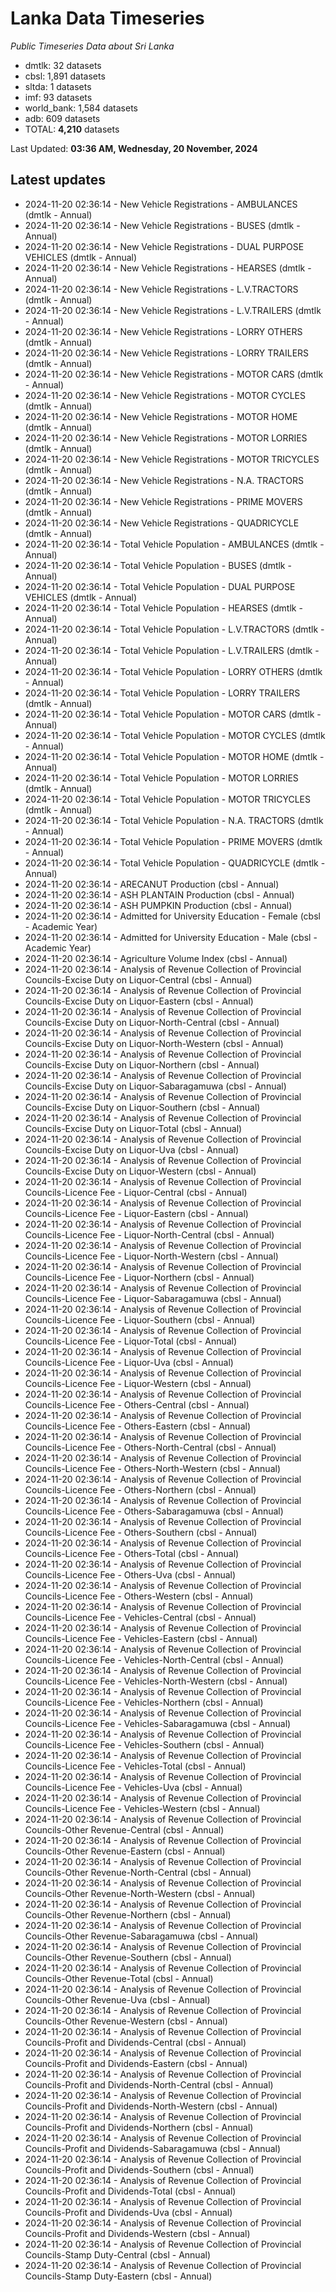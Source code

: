 # Lanka Data Timeseries
*Public Timeseries Data about Sri Lanka*

* dmtlk: 32 datasets
* cbsl: 1,891 datasets
* sltda: 1 datasets
* imf: 93 datasets
* world_bank: 1,584 datasets
* adb: 609 datasets
* TOTAL: **4,210** datasets

Last Updated: **03:36 AM, Wednesday, 20 November, 2024**

## Latest updates

* 2024-11-20 02:36:14 - New Vehicle Registrations - AMBULANCES (dmtlk - Annual)
* 2024-11-20 02:36:14 - New Vehicle Registrations - BUSES (dmtlk - Annual)
* 2024-11-20 02:36:14 - New Vehicle Registrations - DUAL PURPOSE VEHICLES (dmtlk - Annual)
* 2024-11-20 02:36:14 - New Vehicle Registrations - HEARSES (dmtlk - Annual)
* 2024-11-20 02:36:14 - New Vehicle Registrations - L.V.TRACTORS (dmtlk - Annual)
* 2024-11-20 02:36:14 - New Vehicle Registrations - L.V.TRAILERS (dmtlk - Annual)
* 2024-11-20 02:36:14 - New Vehicle Registrations - LORRY OTHERS (dmtlk - Annual)
* 2024-11-20 02:36:14 - New Vehicle Registrations - LORRY TRAILERS (dmtlk - Annual)
* 2024-11-20 02:36:14 - New Vehicle Registrations - MOTOR CARS (dmtlk - Annual)
* 2024-11-20 02:36:14 - New Vehicle Registrations - MOTOR CYCLES (dmtlk - Annual)
* 2024-11-20 02:36:14 - New Vehicle Registrations - MOTOR HOME (dmtlk - Annual)
* 2024-11-20 02:36:14 - New Vehicle Registrations - MOTOR LORRIES (dmtlk - Annual)
* 2024-11-20 02:36:14 - New Vehicle Registrations - MOTOR TRICYCLES (dmtlk - Annual)
* 2024-11-20 02:36:14 - New Vehicle Registrations - N.A. TRACTORS (dmtlk - Annual)
* 2024-11-20 02:36:14 - New Vehicle Registrations - PRIME MOVERS (dmtlk - Annual)
* 2024-11-20 02:36:14 - New Vehicle Registrations - QUADRICYCLE (dmtlk - Annual)
* 2024-11-20 02:36:14 - Total Vehicle Population - AMBULANCES (dmtlk - Annual)
* 2024-11-20 02:36:14 - Total Vehicle Population - BUSES (dmtlk - Annual)
* 2024-11-20 02:36:14 - Total Vehicle Population - DUAL PURPOSE VEHICLES (dmtlk - Annual)
* 2024-11-20 02:36:14 - Total Vehicle Population - HEARSES (dmtlk - Annual)
* 2024-11-20 02:36:14 - Total Vehicle Population - L.V.TRACTORS (dmtlk - Annual)
* 2024-11-20 02:36:14 - Total Vehicle Population - L.V.TRAILERS (dmtlk - Annual)
* 2024-11-20 02:36:14 - Total Vehicle Population - LORRY OTHERS (dmtlk - Annual)
* 2024-11-20 02:36:14 - Total Vehicle Population - LORRY TRAILERS (dmtlk - Annual)
* 2024-11-20 02:36:14 - Total Vehicle Population - MOTOR CARS (dmtlk - Annual)
* 2024-11-20 02:36:14 - Total Vehicle Population - MOTOR CYCLES (dmtlk - Annual)
* 2024-11-20 02:36:14 - Total Vehicle Population - MOTOR HOME (dmtlk - Annual)
* 2024-11-20 02:36:14 - Total Vehicle Population - MOTOR LORRIES (dmtlk - Annual)
* 2024-11-20 02:36:14 - Total Vehicle Population - MOTOR TRICYCLES (dmtlk - Annual)
* 2024-11-20 02:36:14 - Total Vehicle Population - N.A. TRACTORS (dmtlk - Annual)
* 2024-11-20 02:36:14 - Total Vehicle Population - PRIME MOVERS (dmtlk - Annual)
* 2024-11-20 02:36:14 - Total Vehicle Population - QUADRICYCLE (dmtlk - Annual)
* 2024-11-20 02:36:14 - ARECANUT Production (cbsl - Annual)
* 2024-11-20 02:36:14 - ASH PLANTAIN Production (cbsl - Annual)
* 2024-11-20 02:36:14 - ASH PUMPKIN Production (cbsl - Annual)
* 2024-11-20 02:36:14 - Admitted for University Education - Female (cbsl - Academic Year)
* 2024-11-20 02:36:14 - Admitted for University Education - Male (cbsl - Academic Year)
* 2024-11-20 02:36:14 - Agriculture Volume Index (cbsl - Annual)
* 2024-11-20 02:36:14 - Analysis of Revenue Collection of Provincial Councils-Excise Duty on Liquor-Central (cbsl - Annual)
* 2024-11-20 02:36:14 - Analysis of Revenue Collection of Provincial Councils-Excise Duty on Liquor-Eastern (cbsl - Annual)
* 2024-11-20 02:36:14 - Analysis of Revenue Collection of Provincial Councils-Excise Duty on Liquor-North-Central (cbsl - Annual)
* 2024-11-20 02:36:14 - Analysis of Revenue Collection of Provincial Councils-Excise Duty on Liquor-North-Western (cbsl - Annual)
* 2024-11-20 02:36:14 - Analysis of Revenue Collection of Provincial Councils-Excise Duty on Liquor-Northern (cbsl - Annual)
* 2024-11-20 02:36:14 - Analysis of Revenue Collection of Provincial Councils-Excise Duty on Liquor-Sabaragamuwa (cbsl - Annual)
* 2024-11-20 02:36:14 - Analysis of Revenue Collection of Provincial Councils-Excise Duty on Liquor-Southern (cbsl - Annual)
* 2024-11-20 02:36:14 - Analysis of Revenue Collection of Provincial Councils-Excise Duty on Liquor-Total (cbsl - Annual)
* 2024-11-20 02:36:14 - Analysis of Revenue Collection of Provincial Councils-Excise Duty on Liquor-Uva (cbsl - Annual)
* 2024-11-20 02:36:14 - Analysis of Revenue Collection of Provincial Councils-Excise Duty on Liquor-Western (cbsl - Annual)
* 2024-11-20 02:36:14 - Analysis of Revenue Collection of Provincial Councils-Licence Fee - Liquor-Central (cbsl - Annual)
* 2024-11-20 02:36:14 - Analysis of Revenue Collection of Provincial Councils-Licence Fee - Liquor-Eastern (cbsl - Annual)
* 2024-11-20 02:36:14 - Analysis of Revenue Collection of Provincial Councils-Licence Fee - Liquor-North-Central (cbsl - Annual)
* 2024-11-20 02:36:14 - Analysis of Revenue Collection of Provincial Councils-Licence Fee - Liquor-North-Western (cbsl - Annual)
* 2024-11-20 02:36:14 - Analysis of Revenue Collection of Provincial Councils-Licence Fee - Liquor-Northern (cbsl - Annual)
* 2024-11-20 02:36:14 - Analysis of Revenue Collection of Provincial Councils-Licence Fee - Liquor-Sabaragamuwa (cbsl - Annual)
* 2024-11-20 02:36:14 - Analysis of Revenue Collection of Provincial Councils-Licence Fee - Liquor-Southern (cbsl - Annual)
* 2024-11-20 02:36:14 - Analysis of Revenue Collection of Provincial Councils-Licence Fee - Liquor-Total (cbsl - Annual)
* 2024-11-20 02:36:14 - Analysis of Revenue Collection of Provincial Councils-Licence Fee - Liquor-Uva (cbsl - Annual)
* 2024-11-20 02:36:14 - Analysis of Revenue Collection of Provincial Councils-Licence Fee - Liquor-Western (cbsl - Annual)
* 2024-11-20 02:36:14 - Analysis of Revenue Collection of Provincial Councils-Licence Fee - Others-Central (cbsl - Annual)
* 2024-11-20 02:36:14 - Analysis of Revenue Collection of Provincial Councils-Licence Fee - Others-Eastern (cbsl - Annual)
* 2024-11-20 02:36:14 - Analysis of Revenue Collection of Provincial Councils-Licence Fee - Others-North-Central (cbsl - Annual)
* 2024-11-20 02:36:14 - Analysis of Revenue Collection of Provincial Councils-Licence Fee - Others-North-Western (cbsl - Annual)
* 2024-11-20 02:36:14 - Analysis of Revenue Collection of Provincial Councils-Licence Fee - Others-Northern (cbsl - Annual)
* 2024-11-20 02:36:14 - Analysis of Revenue Collection of Provincial Councils-Licence Fee - Others-Sabaragamuwa (cbsl - Annual)
* 2024-11-20 02:36:14 - Analysis of Revenue Collection of Provincial Councils-Licence Fee - Others-Southern (cbsl - Annual)
* 2024-11-20 02:36:14 - Analysis of Revenue Collection of Provincial Councils-Licence Fee - Others-Total (cbsl - Annual)
* 2024-11-20 02:36:14 - Analysis of Revenue Collection of Provincial Councils-Licence Fee - Others-Uva (cbsl - Annual)
* 2024-11-20 02:36:14 - Analysis of Revenue Collection of Provincial Councils-Licence Fee - Others-Western (cbsl - Annual)
* 2024-11-20 02:36:14 - Analysis of Revenue Collection of Provincial Councils-Licence Fee - Vehicles-Central (cbsl - Annual)
* 2024-11-20 02:36:14 - Analysis of Revenue Collection of Provincial Councils-Licence Fee - Vehicles-Eastern (cbsl - Annual)
* 2024-11-20 02:36:14 - Analysis of Revenue Collection of Provincial Councils-Licence Fee - Vehicles-North-Central (cbsl - Annual)
* 2024-11-20 02:36:14 - Analysis of Revenue Collection of Provincial Councils-Licence Fee - Vehicles-North-Western (cbsl - Annual)
* 2024-11-20 02:36:14 - Analysis of Revenue Collection of Provincial Councils-Licence Fee - Vehicles-Northern (cbsl - Annual)
* 2024-11-20 02:36:14 - Analysis of Revenue Collection of Provincial Councils-Licence Fee - Vehicles-Sabaragamuwa (cbsl - Annual)
* 2024-11-20 02:36:14 - Analysis of Revenue Collection of Provincial Councils-Licence Fee - Vehicles-Southern (cbsl - Annual)
* 2024-11-20 02:36:14 - Analysis of Revenue Collection of Provincial Councils-Licence Fee - Vehicles-Total (cbsl - Annual)
* 2024-11-20 02:36:14 - Analysis of Revenue Collection of Provincial Councils-Licence Fee - Vehicles-Uva (cbsl - Annual)
* 2024-11-20 02:36:14 - Analysis of Revenue Collection of Provincial Councils-Licence Fee - Vehicles-Western (cbsl - Annual)
* 2024-11-20 02:36:14 - Analysis of Revenue Collection of Provincial Councils-Other Revenue-Central (cbsl - Annual)
* 2024-11-20 02:36:14 - Analysis of Revenue Collection of Provincial Councils-Other Revenue-Eastern (cbsl - Annual)
* 2024-11-20 02:36:14 - Analysis of Revenue Collection of Provincial Councils-Other Revenue-North-Central (cbsl - Annual)
* 2024-11-20 02:36:14 - Analysis of Revenue Collection of Provincial Councils-Other Revenue-North-Western (cbsl - Annual)
* 2024-11-20 02:36:14 - Analysis of Revenue Collection of Provincial Councils-Other Revenue-Northern (cbsl - Annual)
* 2024-11-20 02:36:14 - Analysis of Revenue Collection of Provincial Councils-Other Revenue-Sabaragamuwa (cbsl - Annual)
* 2024-11-20 02:36:14 - Analysis of Revenue Collection of Provincial Councils-Other Revenue-Southern (cbsl - Annual)
* 2024-11-20 02:36:14 - Analysis of Revenue Collection of Provincial Councils-Other Revenue-Total (cbsl - Annual)
* 2024-11-20 02:36:14 - Analysis of Revenue Collection of Provincial Councils-Other Revenue-Uva (cbsl - Annual)
* 2024-11-20 02:36:14 - Analysis of Revenue Collection of Provincial Councils-Other Revenue-Western (cbsl - Annual)
* 2024-11-20 02:36:14 - Analysis of Revenue Collection of Provincial Councils-Profit and Dividends-Central (cbsl - Annual)
* 2024-11-20 02:36:14 - Analysis of Revenue Collection of Provincial Councils-Profit and Dividends-Eastern (cbsl - Annual)
* 2024-11-20 02:36:14 - Analysis of Revenue Collection of Provincial Councils-Profit and Dividends-North-Central (cbsl - Annual)
* 2024-11-20 02:36:14 - Analysis of Revenue Collection of Provincial Councils-Profit and Dividends-North-Western (cbsl - Annual)
* 2024-11-20 02:36:14 - Analysis of Revenue Collection of Provincial Councils-Profit and Dividends-Northern (cbsl - Annual)
* 2024-11-20 02:36:14 - Analysis of Revenue Collection of Provincial Councils-Profit and Dividends-Sabaragamuwa (cbsl - Annual)
* 2024-11-20 02:36:14 - Analysis of Revenue Collection of Provincial Councils-Profit and Dividends-Southern (cbsl - Annual)
* 2024-11-20 02:36:14 - Analysis of Revenue Collection of Provincial Councils-Profit and Dividends-Total (cbsl - Annual)
* 2024-11-20 02:36:14 - Analysis of Revenue Collection of Provincial Councils-Profit and Dividends-Uva (cbsl - Annual)
* 2024-11-20 02:36:14 - Analysis of Revenue Collection of Provincial Councils-Profit and Dividends-Western (cbsl - Annual)
* 2024-11-20 02:36:14 - Analysis of Revenue Collection of Provincial Councils-Stamp Duty-Central (cbsl - Annual)
* 2024-11-20 02:36:14 - Analysis of Revenue Collection of Provincial Councils-Stamp Duty-Eastern (cbsl - Annual)